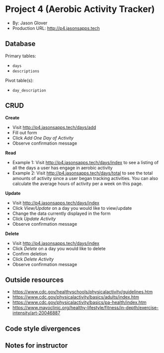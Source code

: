 # Project 4 (Aerobic Activity Tracker)
+ By: Jason Glover
+ Production URL: <http://p4.jasonsapps.tech>

## Database

Primary tables:
  + `days`
  + `descriptions`
  
Pivot table(s):
  + `day_description`


## CRUD

__Create__
  + Visit <http://p4.jasonsapps.tech/days/add>
  + Fill out form
  + Click *Add One Day of Activity*
  + Observe confirmation message
  
__Read__
  + Example 1:  Visit <http://p4.jasonsapps.tech/days/index> to see a listing of all the days a user has engage in aerobic activity
  + Example 2:  Visit <http://p4.jasonsapps.tech/days/total> to see the total amounts of activity since a user began tracking activities.
  You can also calculate the average hours of activity per a week on this page.
  
__Update__
  + Visit <http://p4.jasonsapps.tech/days/index>
  + Click *View/Update* on a day you would like to view/update
  + Change the data currently displayed in the form
  + Click *Update Activity*
  + Observe confirmation message
  
__Delete__
  + Visit <http://p4.jasonsapps.tech/days/index>
  + Click *Delete* on a day you would like to delete
  + Confirm deletion
  + Click *Delete Activity*
  + Observe confirmation message

## Outside resources
  + <https://www.cdc.gov/healthyschools/physicalactivity/guidelines.htm>
  + <https://www.cdc.gov/physicalactivity/basics/adults/index.htm>
  + <https://www.cdc.gov/physicalactivity/basics/pa-health/index.htm>
  + <https://www.mayoclinic.org/healthy-lifestyle/fitness/in-depth/exercise-intensity/art-20046887>

## Code style divergences

## Notes for instructor

